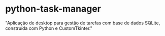 # python-task-manager
 "Aplicação de desktop para gestão de tarefas com base de dados SQLite, construída com Python e CustomTkinter."
